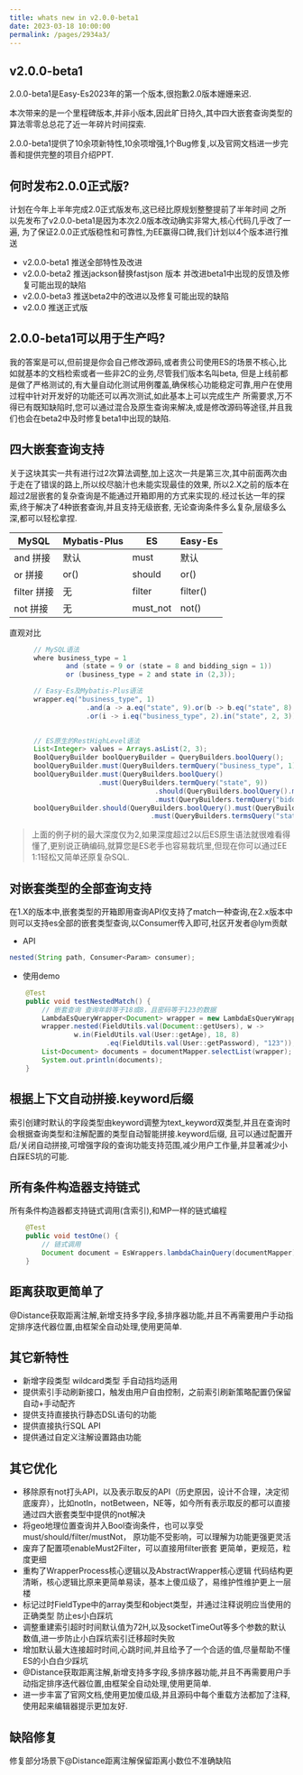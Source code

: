 ```yaml
---
title: whats new in v2.0.0-beta1
date: 2023-03-18 10:00:00
permalink: /pages/2934a3/
---
```

## v2.0.0-beta1

2.0.0-beta1是Easy-Es2023年的第一个版本,很抱歉2.0版本姗姗来迟.

本次带来的是一个里程碑版本,并非小版本,因此旷日持久,其中四大嵌套查询类型的算法零零总总花了近一年碎片时间探索.

2.0.0-beta1提供了10余项新特性,10余项增强,1个Bug修复,以及官网文档进一步完善和提供完整的项目介绍PPT.

## 何时发布2.0.0正式版?

计划在今年上半年完成2.0正式版发布,这已经比原规划整整提前了半年时间
之所以先发布了v2.0.0-beta1是因为本次2.0版本改动确实非常大,核心代码几乎改了一遍,
为了保证2.0.0正式版稳性和可靠性,为EE赢得口碑,我们计划以4个版本进行推送
- v2.0.0-beta1 推送全部特性及改进
- v2.0.0-beta2 推送jackson替换fastjson 版本 并改进beta1中出现的反馈及修复可能出现的缺陷
- v2.0.0-beta3 推送beta2中的改进以及修复可能出现的缺陷
- v2.0.0 推送正式版

## 2.0.0-beta1可以用于生产吗?

我的答案是可以,但前提是你会自己修改源码,或者贵公司使用ES的场景不核心,比如就基本的文档检索或者一些非2C的业务,尽管我们版本名叫beta,
但是上线前都是做了严格测试的,有大量自动化测试用例覆盖,确保核心功能稳定可靠,用户在使用过程中针对开发好的功能还可以再次测试,如此基本上可以完成生产
所需要求,万不得已有既知缺陷时,您可以通过混合及原生查询来解决,或是修改源码等途径,并且我们也会在beta2中及时修复beta1中出现的缺陷.

## 四大嵌套查询支持

关于这块其实一共有进行过2次算法调整,加上这次一共是第三次,其中前面两次由于走在了错误的路上,所以绞尽脑汁也未能实现最佳的效果,
所以2.X之前的版本在超过2层嵌套的复杂查询是不能通过开箱即用的方式来实现的.经过长达一年的探索,终于解决了4种嵌套查询,并且支持无级嵌套,
无论查询条件多么复杂,层级多么深,都可以轻松拿捏.

|MySQL           |Mybatis-Plus   |ES           | Easy-Es            |
| --------------| -------------- | ------------|--------------------|
|and 拼接        |默认             |  must       | 默认               |
|or  拼接        |or()            | should      | or()               |
|filter  拼接    |无              | filter       | filter()          |
|not  拼接       |无              | must_not     | not()            |

直观对比
```java
      // MySQL语法  
      where business_type = 1
              and (state = 9 or (state = 8 and bidding_sign = 1))
              or (business_type = 2 and state in (2,3));

      // Easy-Es及Mybatis-Plus语法 
      wrapper.eq("business_type", 1)
                   .and(a -> a.eq("state", 9).or(b -> b.eq("state", 8).eq("bidding_sign", 1)))
                   .or(i -> i.eq("business_type", 2).in("state", 2, 3));
        

      // ES原生的RestHighLevel语法
      List<Integer> values = Arrays.asList(2, 3);
      BoolQueryBuilder boolQueryBuilder = QueryBuilders.boolQuery();
      boolQueryBuilder.must(QueryBuilders.termQuery("business_type", 1));
      boolQueryBuilder.must(QueryBuilders.boolQuery()
	                  .must(QueryBuilders.termQuery("state", 9))
                                    .should(QueryBuilders.boolQuery().must(QueryBuilders.termQuery("state", 8))
                                    .must(QueryBuilders.termQuery("bidding_sign", 1))));
      boolQueryBuilder.should(QueryBuilders.boolQuery().must(QueryBuilders.termQuery("business_type", 2))
               	                   .must(QueryBuilders.termsQuery("state", values)));
```
>上面的例子树的最大深度仅为2,如果深度超过2以后ES原生语法就很难看得懂了,更别说正确编码,就算您是ES老手也容易栽坑里,但现在你可以通过EE 1:1轻松又简单还原复杂SQL.

## 对嵌套类型的全部查询支持

在1.X的版本中,嵌套类型的开箱即用查询API仅支持了match一种查询,在2.x版本中则可以支持es全部的嵌套类型查询,以Consumer传入即可,社区开发者@lym贡献
- API 

```java
nested(String path, Consumer<Param> consumer);
```

- 使用demo
```java
    @Test
    public void testNestedMatch() {
        // 嵌套查询 查询年龄等于18或8，且密码等于123的数据
        LambdaEsQueryWrapper<Document> wrapper = new LambdaEsQueryWrapper<>();
        wrapper.nested(FieldUtils.val(Document::getUsers), w ->
                w.in(FieldUtils.val(User::getAge), 18, 8)
                        .eq(FieldUtils.val(User::getPassword), "123"));
        List<Document> documents = documentMapper.selectList(wrapper);
        System.out.println(documents);
    }
```

## 根据上下文自动拼接.keyword后缀

索引创建时默认的字段类型由keyword调整为text_keyword双类型,并且在查询时会根据查询类型和注解配置的类型自动智能拼接.keyword后缀,
且可以通过配置开启/关闭自动拼接,可增强字段的查询功能支持范围,减少用户工作量,并显著减少小白踩ES坑的可能.

## 所有条件构造器支持链式

所有条件构造器都支持链式调用(含索引),和MP一样的链式编程

```java
    @Test
    public void testOne() {
        // 链式调用
        Document document = EsWrappers.lambdaChainQuery(documentMapper).eq(Document::getTitle, "测试文档3").one();
    }
```

## 距离获取更简单了

@Distance获取距离注解,新增支持多字段,多排序器功能,并且不再需要用户手动指定排序迭代器位置,由框架全自动处理,使用更简单.

## 其它新特性
- 新增字段类型 wildcard类型 手自动挡均适用
- 提供索引手动刷新接口，触发由用户自由控制，之前索引刷新策略配置仍保留 自动+手动配齐
- 提供支持直接执行静态DSL语句的功能
- 提供直接执行SQL API
- 提供通过自定义注解设置路由功能

## 其它优化

- 移除原有not打头API，以及表示取反的API（历史原因，设计不合理，决定彻底废弃），比如notIn，notBetween，NE等，如今所有表示取反的都可以直接通过四大嵌套类型中提供的not解决
- 将geo地理位置查询并入Bool查询条件，也可以享受must/should/filter/mustNot， 原功能不受影响，可以理解为功能更强更灵活
- 废弃了配置项enableMust2Filter，可以直接用filter嵌套 更简单，更规范，粒度更细
- 重构了WrapperProcess核心逻辑以及AbstractWrapper核心逻辑 代码结构更清晰，核心逻辑比原来更简单易读，基本上傻瓜级了，易维护性维护更上一层楼
- 标记过时FieldType中的array类型和object类型，并通过注释说明应当使用的正确类型 防止es小白踩坑
- 调整重建索引超时时间默认值为72H,以及socketTimeOut等多个参数的默认数值,进一步防止小白踩坑索引迁移超时失败
- 增加默认最大连接超时时间,心跳时间,并且给予了一个合适的值,尽量帮助不懂ES的小白白少踩坑 
- @Distance获取距离注解,新增支持多字段,多排序器功能,并且不再需要用户手动指定排序迭代器位置,由框架全自动处理,使用更简单.
- 进一步丰富了官网文档,使用更加傻瓜级,并且源码中每个重载方法都加了注释,使用起来编辑器提示更加友好.

## 缺陷修复

修复部分场景下@Distance距离注解保留距离小数位不准确缺陷


